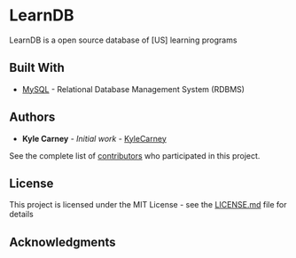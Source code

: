 # LearnDB
LearnDB is a open source database of [US] learning programs

## Built With
- [MySQL](https://dev.mysql.com/doc/) - Relational Database Management System (RDBMS)

## Authors

* **Kyle Carney** - *Initial work* - [KyleCarney](https://github.com/KyleCarney)

See the complete list of [contributors](https://github.com/kylecarney/LearnDB/blob/master/contributors.md) who participated in this project.

## License

This project is licensed under the MIT License - see the [LICENSE.md](https://github.com/kylecarney/LearnDB/blob/master/LICENSE) file for details

## Acknowledgments
